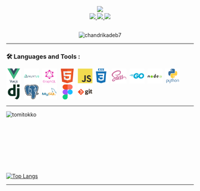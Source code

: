 <div id="header" align="center">
   <img style="pointer-events: none" src="https://media.giphy.com/media/Wfxec6nnb5d00BdSe2/giphy.gif"/>
</div>


<div align="center">
    <a href="https://t.me/yunglocokid" target="_blank" alt="Telegram" width="100">
        <img  width="100" src="https://media.giphy.com/media/dS5fbek1nylmiqqx6Z/giphy.gif">    
    <a/>
    <a href="https://yunglocokid.github.io" target="_blank"  alt="My site" width="100">
        <img  width="100" src="https://media.giphy.com/media/CVG7QyC4F4fcJNRGrR/giphy.gif">    
    <a/>
    <a href="https://vk.com/yunglocokid" target="_blank" alt="Vk" width="100">
        <img  width="100" src="https://media.giphy.com/media/F1SI37eCvyDwGUqXc8/giphy.gif">    
    <a/>
            <br>
            <br>
</div>

<center>
  <p align="center"> <img src="https://komarev.com/ghpvc/?username=yunglocokid&label=Profile%20views&color=0e75b6&style=flat" alt="chandrikadeb7" /> </p>
</center>

---

### :hammer_and_wrench: Languages and Tools :

<div>
  <img src="https://github.com/devicons/devicon/blob/master/icons/vuejs/vuejs-original-wordmark.svg" title="vuejs" alt="vuejs" width="40" height="40"/>&nbsp;
  <img src="https://github.com/devicons/devicon/blob/master/icons/nuxtjs/nuxtjs-original-wordmark.svg" title="NuxtJS" alt="NuxtJS" width="40" height="40"/>&nbsp;
  <img src="https://github.com/devicons/devicon/blob/master/icons/graphql/graphql-plain-wordmark.svg" title="GraphQL"  alt="GraphQL" width="40" height="40"/>&nbsp;
  <img src="https://github.com/devicons/devicon/blob/master/icons/html5/html5-original.svg" title="HTML5" alt="HTML" width="40" height="40"/>&nbsp;
  <img src="https://github.com/devicons/devicon/blob/master/icons/javascript/javascript-original.svg" alt="JavaScript" title="JavaScriptS" width="40" height="40"/>
  <img src="https://github.com/devicons/devicon/blob/master/icons/css3/css3-plain-wordmark.svg"  title="CSS3" alt="CSS" width="40" height="40"/>&nbsp;
  <img src="https://github.com/devicons/devicon/blob/master/icons/sass/sass-original.svg"  title="SASS" alt="SASS" width="40" height="40"/>&nbsp;
  <img src="https://github.com/devicons/devicon/blob/master/icons/go/go-original-wordmark.svg"  title="GO" alt="GO" width="40" height="40"/>&nbsp;
  <img src="https://github.com/devicons/devicon/blob/master/icons/nodejs/nodejs-original-wordmark.svg" title="NodeJS" alt="NodeJS" width="40" height="40"/>&nbsp;
  <img src="https://github.com/devicons/devicon/blob/master/icons/python/python-original-wordmark.svg" title="Python"  alt="Python" width="40" height="40"/>&nbsp;
  <img src="https://github.com/devicons/devicon/blob/master/icons/django/django-plain.svg" title="Django"  alt="Django" width="40" height="40"/>&nbsp;
  <img src="https://github.com/devicons/devicon/blob/master/icons/postgresql/postgresql-original.svg" title="PostgreSQL"  alt="PostgreSQL" width="40" height="40"/>&nbsp;
  <img src="https://github.com/devicons/devicon/blob/master/icons/mysql/mysql-original-wordmark.svg" title="MySQL"  alt="MySQL" width="40" height="40"/>&nbsp;
  <img src="https://github.com/devicons/devicon/blob/master/icons/figma/figma-original.svg" title="Figma"  alt="Figma" width="40" height="40"/>&nbsp;
  <img src="https://github.com/devicons/devicon/blob/master/icons/git/git-original-wordmark.svg" title="Git"  alt="Git" width="40" height="40"/>&nbsp;
</div>

---

<div>
    <p><img align="left" src="https://github-readme-stats.vercel.app/api?username=yunglocokid&show_icons=true&locale=en&theme=radical" alt="tomitokko" width="440" height="165" />        </p>

  [![Top Langs](https://github-readme-stats.vercel.app/api/top-langs/?username=yunglocokid&layout=compact&theme=radical)](https://github.com/anuraghazra/github-readme-stats)
  
</div>

---

